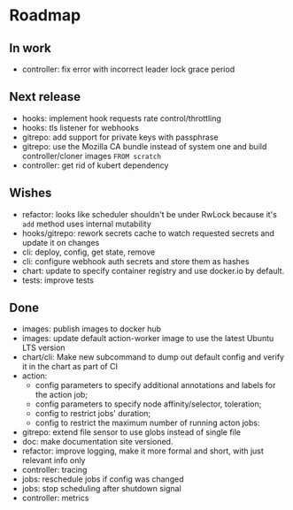 # Roadmap

## In work

- controller: fix error with incorrect leader lock grace period

## Next release

- hooks: implement hook requests rate control/throttling
- hooks: tls listener for webhooks
- gitrepo: add support for private keys with passphrase
- gitrepo: use the Mozilla CA bundle instead of system one and build controller/cloner images `FROM scratch`
- controller: get rid of kubert dependency

## Wishes

- refactor: looks like scheduler shouldn't be under RwLock because it's `add` method uses internal mutability
- hooks/gitrepo: rework secrets cache to watch requested secrets and update it on changes
- cli: deploy, config, get state, remove
- cli: configure webhook auth secrets and store them as hashes
- chart: update to specify container registry and use docker.io by default.
- tests: improve tests

## Done

- images: publish images to docker hub
- images: update default action-worker image to use the latest Ubuntu LTS version
- chart/cli: Make new subcommand to dump out default config and verify it in the chart as part of CI
- action:
    - config parameters to specify additional annotations and labels for the action job;
    - config parameters to specify node affinity/selector, toleration;
    - config to restrict jobs' duration;
    - config to restrict the maximum number of running acton jobs:
- gitrepo: extend file sensor to use globs instead of single file
- doc: make documentation site versioned.
- refactor: improve logging, make it more formal and short, with just relevant info only
- controller: tracing
- jobs: reschedule jobs if config was changed
- jobs: stop scheduling after shutdown signal
- controller: metrics
